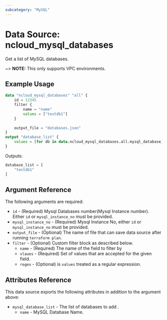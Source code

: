 ```yaml
---
subcategory: "MySQL"
---
```


# Data Source: ncloud_mysql_databases

Get a list of MySQL databases.

~> **NOTE:** This only supports VPC environments.

## Example Usage

```terraform
data "ncloud_mysql_databases" "all" {
    id = 12345
    filter {
        name = "name"
        values = ["testdb1"]
    }
    
    output_file = "databases.json"
}
output "database_list" {
    values = [for db in data.ncloud_mysql_databases.all.mysql_database_list : db.name]
}
```

Outputs:
```terraform
database_list = [
    "testdb1"
]
```

## Argument Reference

The following arguments are required:

* `id` - (Required) Mysql Databases number(Mysql Instance number). Either `id` or `mysql_instance_no` must be provided.
* `mysql_instance_no` - (Required) Mysql Instance No, either `id` or `mysql_instance_no` must be provided.
* `output_file` - (Optional) The name of file that can save data source after running `terraform plan`.
* `filter` - (Optional) Custom filter block as described below.
  * `name` - (Required) The name of the field to filter by
  * `vlaues` - (Required) Set of values that are accepted for the given field.
  * `regex` - (Optional) is `values` treated as a regular expression.

## Attributes Reference

This data source exports the following attributes in addition to the argument above: 

* `mysql_database_list` - The list of databases to add .
  * `name` - MySQL Database Name.